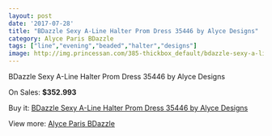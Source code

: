 ```yaml
---
layout: post
date: '2017-07-28'
title: "BDazzle Sexy A-Line Halter Prom Dress 35446 by Alyce Designs"
category: Alyce Paris BDazzle
tags: ["line","evening","beaded","halter","designs"]
image: http://img.princessan.com/385-thickbox_default/bdazzle-sexy-a-line-halter-prom-dress-35446-by-alyce-designs.jpg
---
```

BDazzle Sexy A-Line Halter Prom Dress 35446 by Alyce Designs

On Sales: **$352.993**
<a href="https://www.princessan.com/en/alyce-paris-bdazzle/190-bdazzle-sexy-a-line-halter-prom-dress-35446-by-alyce-designs.html"><amp-img layout="responsive" width="600" height="600" src="//img.princessan.com/385-thickbox_default/bdazzle-sexy-a-line-halter-prom-dress-35446-by-alyce-designs.jpg" alt="BDazzle Sexy A-Line Halter Prom Dress 35446 by Alyce Designs 0" /></a>
<a href="https://www.princessan.com/en/alyce-paris-bdazzle/190-bdazzle-sexy-a-line-halter-prom-dress-35446-by-alyce-designs.html"><amp-img layout="responsive" width="600" height="600" src="//img.princessan.com/386-thickbox_default/bdazzle-sexy-a-line-halter-prom-dress-35446-by-alyce-designs.jpg" alt="BDazzle Sexy A-Line Halter Prom Dress 35446 by Alyce Designs 1" /></a>

Buy it: [BDazzle Sexy A-Line Halter Prom Dress 35446 by Alyce Designs](https://www.princessan.com/en/alyce-paris-bdazzle/190-bdazzle-sexy-a-line-halter-prom-dress-35446-by-alyce-designs.html "BDazzle Sexy A-Line Halter Prom Dress 35446 by Alyce Designs")

View more: [Alyce Paris BDazzle](https://www.princessan.com/en/4-alyce-paris-bdazzle "Alyce Paris BDazzle")